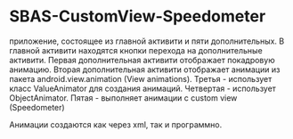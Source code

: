 # SBAS-CustomView-Speedometer

приложение, состоящее из главной активити и пяти дополнительных.
В главной активити находятся кнопки перехода на дополнительные активити.
Первая дополнительная активити отображает покадровую анимацию.
Вторая дополнительная активити отображает анимации из пакета android.view.animation (View animations).
Третья - использует класс ValueAnimator для создания анимаций.
Четвертая - использует ObjectAnimator.
Пятая - выполняет анимации с custom view (Speedometer)

Анимации создаются как через xml, так и программно.
